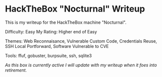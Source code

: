 # HackTheBox "Nocturnal" Writeup

This is my writeup for the HackTheBox machine "Nocturnal". 

Difficulty: Easy
My Rating: Higher end of Easy

Themes: Web Reconnaisance, Vulnerable Custom Code, Credentials Reuse, SSH Local Portforward, Software Vulnerable to CVE

Tools: ffuf, gobuster, burpsuite, ssh, sqlite3

*As this box is currently active I will update with my writeup when it foes into retirement.*
